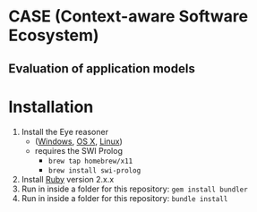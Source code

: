 CASE (Context-aware Software Ecosystem)
=======================================

Evaluation of application models
--------------------------------

# Installation

1. Install the Eye reasoner
    - ([Windows](http://eulersharp.sourceforge.net/README.Windows), [OS X](http://eulersharp.sourceforge.net/README.MacOSX), [Linux](http://eulersharp.sourceforge.net/README.Linux))
    - requires the SWI Prolog
        - `brew tap homebrew/x11`
        - `brew install swi-prolog`
2. Install [Ruby](https://www.ruby-lang.org/en/) version 2.x.x
3. Run in inside a folder for this repository: `gem install bundler`
4. Run in inside a folder for this repository: `bundle install`
